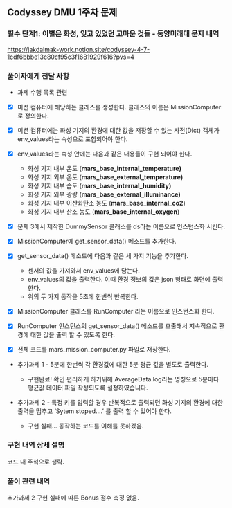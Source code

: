 ## Codyssey DMU 1주차 문제

### 필수 단계1: 이별은 화성, 잊고 있었던 고마운 것들 - 동양미래대 문제 내역

https://jakdalmak-work.notion.site/codyssey-4-7-1cdf6bbbe13c80cf95c3f1681929f616?pvs=4

### 풀이자에게 전달 사항

- 과제 수행 목록 관련


- [x] 미션 컴퓨터에 해당하는 클래스를 생성한다. 클래스의 이름은 MissionComputer로 정의한다.
- [x] 미션 컴퓨터에는 화성 기지의 환경에 대한 값을 저장할 수 있는 사전(Dict) 객체가 env_values라는 속성으로 포함되어야 한다.
- [x] env_values라는 속성 안에는 다음과 같은 내용들이 구현 되어야 한다.
    - 화성 기지 내부 온도 (**mars_base_internal_temperature)**
    - 화성 기지 외부 온도 (**mars_base_external_temperature)**
    - 화성 기지 내부 습도 (**mars_base_internal_humidity)**
    - 회성 기지 외부 광량 (**mars_base_external_illuminance)**
    - 화성 기지 내부 이산화탄소 농도 (**mars_base_internal_co2**)
    - 화성 기지 내부 산소 농도 (**mars_base_internal_oxygen**)
- [x] 문제 3에서 제작한 DummySensor 클래스를 ds라는 이름으로 인스턴스화 시킨다.
- [x] MissionComputer에 get_sensor_data() 메소드를 추가한다.
- [x] get_sensor_data() 메소드에 다음과 같은 세 가지 기능을 추가한다.
    - 센서의 값을 가져와서 env_values에 담는다.
    - env_values의 값을 출력한다. 이때 환경 정보의 값은 json 형태로 화면에 출력한다.
    - 위의 두 가지 동작을 5초에 한번씩 반복한다.
- [x] MissionComputer 클래스를 RunComputer 라는 이름으로 인스턴스화 한다.
- [x] RunComputer 인스턴스의 get_sensor_data() 메소드를 호출해서 지속적으로 환경에 대한 값을 출력 할 수 있도록 한다.
- [x] 전체 코드를 mars_mission_computer.py 파일로 저장한다.


- 추가과제 1 - 5분에 한번씩 각 환경값에 대한 5분 평균 값을 별도로 출력한다.

  - 구현완료! 확인 편리하게 하기위해 AverageData.log라는 명칭으로 5분마다 평균값 데이터 파일 작성되도록 설정하였습니다.

- 추가과제 2 - 특정 키를 입력할 경우 반복적으로 출력되던 화성 기지의 환경에 대한 출력을 멈추고 ‘Sytem stoped….’ 를 출력 할 수 있어야 한다.
  - 구현 실패... 동작하는 코드를 이해를 못하겠음.

### 구현 내역 상세 설명

코드 내 주석으로 생략.

### 풀이 관련 내역

추가과제 2 구현 실패에 따른 Bonus 점수 측정 없음.
